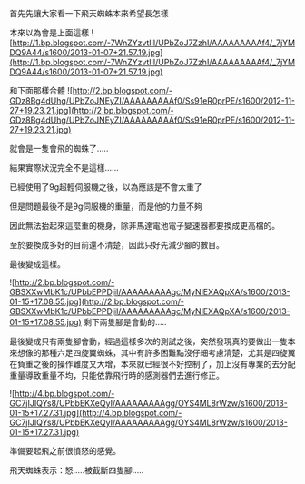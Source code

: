 首先先讓大家看一下飛天蜘蛛本來希望長怎樣

本來以為會是上面這樣
![http://1.bp.blogspot.com/-7WnZYzvtIlI/UPbZoJ7ZzhI/AAAAAAAAAf4/_7jYMDQ9A44/s1600/2013-01-07+21.57.19.jpg](http://1.bp.blogspot.com/-7WnZYzvtIlI/UPbZoJ7ZzhI/AAAAAAAAAf4/_7jYMDQ9A44/s1600/2013-01-07+21.57.19.jpg)

和下面那樣合體
![http://2.bp.blogspot.com/-GDz8Bg4dUhg/UPbZoJNEyZI/AAAAAAAAAf0/Ss91eR0prPE/s1600/2012-11-27+19.23.21.jpg](http://2.bp.blogspot.com/-GDz8Bg4dUhg/UPbZoJNEyZI/AAAAAAAAAf0/Ss91eR0prPE/s1600/2012-11-27+19.23.21.jpg)

就會是一隻會飛的蜘蛛了.....

結果實際狀況完全不是這樣......

已經使用了9g超輕伺服機之後，以為應該是不會太重了

但是問題最後不是9g伺服機的重量，而是他的力量不夠

因此無法抬起來這麼重的機身，除非馬達電池電子變速器都要換成更高檔的。

至於要換成多好的目前還不清楚，因此只好先減少腳的數目。

最後變成這樣。

![http://2.bp.blogspot.com/-GBSXXwMbK1c/UPbbEPPDjiI/AAAAAAAAAgc/MyNlEXAQpXA/s1600/2013-01-15+17.08.55.jpg](http://2.bp.blogspot.com/-GBSXXwMbK1c/UPbbEPPDjiI/AAAAAAAAAgc/MyNlEXAQpXA/s1600/2013-01-15+17.08.55.jpg)
剩下兩隻腳是會動的.....

最後變成只有兩隻腳會動，經過這樣多次的測試之後，突然發現真的要做出一隻本來想像的那種六足四旋翼蜘蛛，其中有許多困難點沒仔細考慮清楚，尤其是四旋翼在負重之後的操作難度又大增，本來就已經很不好控制了，加上沒有專業的去分配重量導致重量不均，只能依靠飛行時的感測器們去進行修正。

![http://4.bp.blogspot.com/-GC7jIJIQYs8/UPbbEKXeQyI/AAAAAAAAAgg/OYS4ML8rWzw/s1600/2013-01-15+17.27.31.jpg](http://4.bp.blogspot.com/-GC7jIJIQYs8/UPbbEKXeQyI/AAAAAAAAAgg/OYS4ML8rWzw/s1600/2013-01-15+17.27.31.jpg)


準備要起飛之前很憤怒的感覺。

飛天蜘蛛表示：怒.....被截斷四隻腳.....